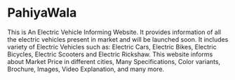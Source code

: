 # PahiyaWala
This is An Electric Vehicle Informing Website. It provides information of all the electric vehicles present in market and will be launched soon.
It includes variety of Electric Vehicles such as: Electric Cars, Electric Bikes, Electric Bicycles, Electric Scooters and Electric Rickshaw.
This website informs about Market Price in different cities, Many Specifications, Color variants, Brochure, Images, Video Explanation, and many more.
